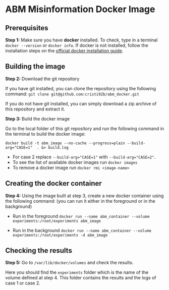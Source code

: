 # ABM Misinformation Docker Image
## Prerequisites

**Step 1:** Make sure you have **docker** installed. To check, type in a terminal `docker --version` or `docker info`.
If docker is not installed, follow the installation steps on the [official docker installation guide](https://docs.docker.com/engine/install/).

## Building the image

**Step 2:** Download the git repository

If you have git installed, you can clone the repository using the following command:
`git clone git@github.com:cristi92b/abm_docker.git`

If you do not have git installed, you can simply download a zip archive of this repository and extract it.

**Step 3:** Build the docker image

Go to the local folder of this git repository and run the following command in the terminal to build the docker image:

`docker build -t abm_image --no-cache --progress=plain --build-arg="CASE=1"  . &> build.log`

- For case 2 replace `--build-arg="CASE=1"` with `--build-arg="CASE=2"`.
- To see the list of available docker images run `docker images`
- To remove a docker image run `docker rmi <image-name>`

## Creating the docker container

**Step 4:** Using the image built at step 3, create a new docker container using the following command: (you can run it either in the foreground or in the background)

- Run in the foreground
`docker run --name abm_container --volume experiments:/root/experiments abm_image`

- Run in the background
`docker run --name abm_container --volume experiments:/root/experiments -d abm_image`

## Checking the results

**Step 5:** Go to `/var/lib/docker/volumes` and check the results.

Here you should find the `experiments` folder which is the name of the volume defined at step 4.
This folder contains the results and the logs of case 1 or case 2.





